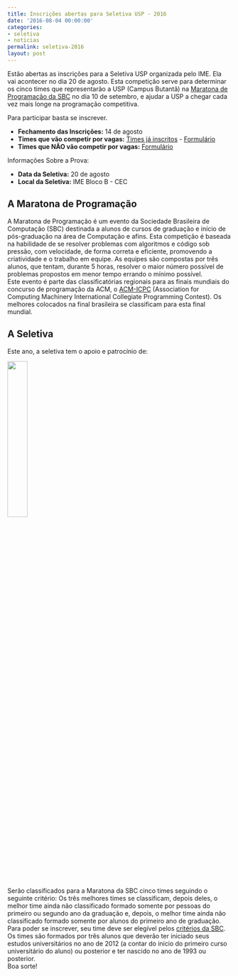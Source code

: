 ```yaml
---
title: Inscrições abertas para Seletiva USP - 2016
date: '2016-08-04 00:00:00'
categories:
- seletiva
- noticias
permalink: seletiva-2016
layout: post
---
```

Estão abertas as inscrições para a Seletiva USP organizada pelo IME. Ela vai acontecer no dia 20 de agosto. Esta competição serve para determinar os cinco times que representarão a USP (Campus Butantã) na [Maratona de Programação da SBC](http://maratona.ime.usp.br/) no dia 10 de setembro, e ajudar a USP a chegar cada vez mais longe na programação competitiva.  
  
Para participar basta se inscrever.  
- **Fechamento das Inscrições:** 14 de agosto  
- **Times que vão competir por vagas:** [Times já inscritos](https://docs.google.com/spreadsheets/d/1_2zSvgRibBQwNZsDy-StzHPYLsoBw_vtPPciQMeaSl0/edit?usp=sharing) - [Formulário](https://goo.gl/forms/pQVVVceEzIERo6Ab2)  
- **Times que NÃO vão competir por vagas:** [Formulário](https://goo.gl/forms/4OZusKB3poENRnW02)  

Informações Sobre a Prova:  
- **Data da Seletiva:** 20 de agosto  
- **Local da Seletiva:** IME Bloco B - CEC  

## A Maratona de Programação
A Maratona de Programação é um evento da Sociedade Brasileira de Computação (SBC) destinada a alunos de cursos de graduação e início de pós-graduação na área de Computação e afins. Esta competição é baseada na habilidade de se resolver problemas com algoritmos e código sob pressão, com velocidade, de forma correta e eficiente, promovendo a criatividade e o trabalho em equipe. As equipes são compostas por três alunos, que tentam, durante 5 horas, resolver o maior número possível de problemas propostos em menor tempo errando o mínimo possível.  
Este evento é parte das classificatórias regionais para as finais mundiais do concurso de programação da ACM, o [ACM-ICPC](http://icpc.baylor.edu) (Association for Computing Machinery International Collegiate Programming Contest). Os melhores colocados na final brasileira se classificam para esta final mundial.  

## A Seletiva
Este ano, a seletiva tem o apoio e patrocínio de:

[<img src="{{ site.baseurl }}/forestryio/images/patrocinio.png" style="width:30%; height:30%">](http://www.alura.com.br/)

Serão classificados para a Maratona da SBC cinco times seguindo o seguinte critério: Os três melhores times se classificam, depois deles, o melhor time ainda não classificado formado somente por pessoas do primeiro ou segundo ano da graduação e, depois, o melhor time ainda não classificado formado somente por alunos do primeiro ano de graduação.  
Para poder se inscrever, seu time deve ser elegível pelos [critérios da SBC](http://maratona.ime.usp.br/regras16.html). Os times são formados por três alunos que deverão ter iniciado seus estudos universitários no ano de 2012 (a contar do início do primeiro curso universitário do aluno) ou posterior e ter nascido no ano de 1993 ou posterior.  
Boa sorte!
